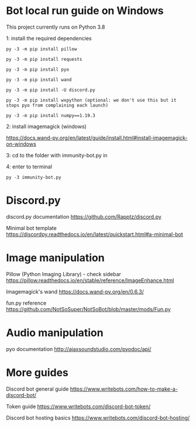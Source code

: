 # Bot local run guide on Windows

This project currently runs on Python 3.8

1: install the required dependencies

    py -3 -m pip install pillow
  
    py -3 -m pip install requests

    py -3 -m pip install pyo
    
    py -3 -m pip install wand
  
    py -3 -m pip install -U discord.py

    py -3 -m pip install wxpython (optional: we don't use this but it stops pyo from complaining each launch)
    
    py -3 -m pip install numpy==1.19.3

2: install imagemagick (windows)
	
https://docs.wand-py.org/en/latest/guide/install.html#install-imagemagick-on-windows
  
3: cd to the folder with immunity-bot.py in

4: enter to terminal

    py -3 immunity-bot.py

# Discord.py

discord.py documentation
https://github.com/Rapptz/discord.py

Minimal bot template
https://discordpy.readthedocs.io/en/latest/quickstart.html#a-minimal-bot

# Image manipulation

Pillow (Python Imaging Library) - check sidebar
https://pillow.readthedocs.io/en/stable/reference/ImageEnhance.html

Imagemagick's wand
https://docs.wand-py.org/en/0.6.3/

fun.py reference
https://github.com/NotSoSuper/NotSoBot/blob/master/mods/Fun.py

# Audio manipulation

pyo documentation
http://ajaxsoundstudio.com/pyodoc/api/

# More guides

Discord bot general guide
https://www.writebots.com/how-to-make-a-discord-bot/

Token guide
https://www.writebots.com/discord-bot-token/

Discord bot hosting basics
https://www.writebots.com/discord-bot-hosting/
